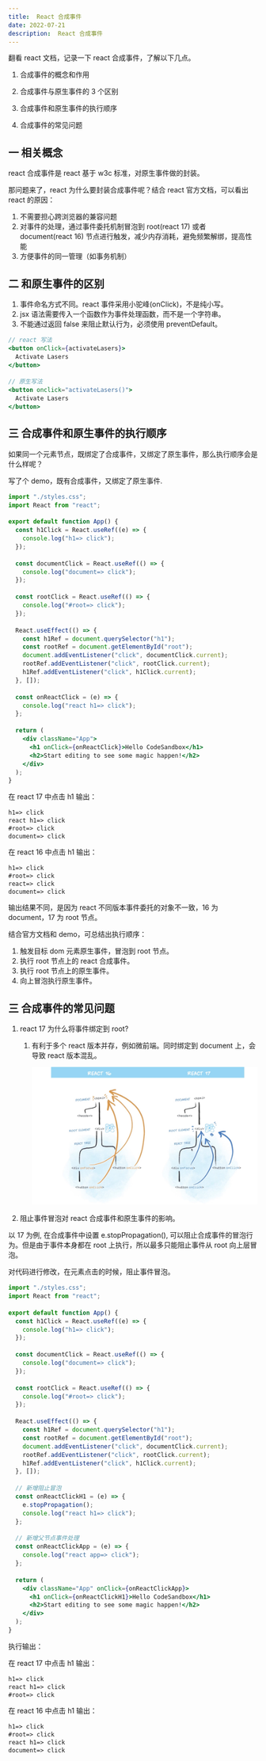 ```yaml
---
title:  React 合成事件
date: 2022-07-21
description:  React 合成事件
---
```



翻看 react 文档，记录一下 react 合成事件，了解以下几点。

1. 合成事件的概念和作用

2. 合成事件与原生事件的 3 个区别

3. 合成事件和原生事件的执行顺序

4. 合成事件的常见问题

## 一 相关概念

react 合成事件是 react 基于 w3c 标准，对原生事件做的封装。

那问题来了，react 为什么要封装合成事件呢？结合 react 官方文档，可以看出 react 的原因：

1. 不需要担心跨浏览器的兼容问题
2. 对事件的处理，通过事件委托机制冒泡到 root(react 17) 或者 document(react 16) 节点进行触发，减少内存消耗，避免频繁解绑，提高性能
3. 方便事件的同一管理（如事务机制）

## 二 和原生事件的区别

1. 事件命名方式不同。react 事件采用小驼峰(onClick)，不是纯小写。
2. jsx 语法需要传入一个函数作为事件处理函数，而不是一个字符串。
3. 不能通过返回 false 来阻止默认行为，必须使用 preventDefault。

```jsx
// react 写法
<button onClick={activateLasers}>
  Activate Lasers
</button>

// 原生写法
<button onclick="activateLasers()">
  Activate Lasers
</button>
```

## 三 合成事件和原生事件的执行顺序

如果同一个元素节点，既绑定了合成事件，又绑定了原生事件，那么执行顺序会是什么样呢？

写了个 demo，既有合成事件，又绑定了原生事件.

```jsx
import "./styles.css";
import React from "react";

export default function App() {
  const h1Click = React.useRef((e) => {
    console.log("h1=> click");
  });

  const documentClick = React.useRef(() => {
    console.log("document=> click");
  });

  const rootClick = React.useRef(() => {
    console.log("#root=> click");
  });

  React.useEffect(() => {
    const h1Ref = document.querySelector("h1");
    const rootRef = document.getElementById("root");
    document.addEventListener("click", documentClick.current);
    rootRef.addEventListener("click", rootClick.current);
    h1Ref.addEventListener("click", h1Click.current);
  }, []);

  const onReactClick = (e) => {
    console.log("react h1=> click");
  };

  return (
    <div className="App">
      <h1 onClick={onReactClick}>Hello CodeSandbox</h1>
      <h2>Start editing to see some magic happen!</h2>
    </div>
  );
}
```

在 react 17 中点击 h1 输出：

```log
h1=> click
react h1=> click
#root=> click
document=> click
```

在 react 16 中点击 h1 输出：

```log
h1=> click
#root=> click
react=> click
document=> click
```

输出结果不同，是因为 react 不同版本事件委托的对象不一致，16 为 document，17 为 root 节点。

结合官方文档和 demo，可总结出执行顺序：

1. 触发目标 dom 元素原生事件，冒泡到 root 节点。
2. 执行 root 节点上的 react 合成事件。
3. 执行 root 节点上的原生事件。
4. 向上冒泡执行原生事件。

## 三 合成事件的常见问题

1. react 17 为什么将事件绑定到 root?

   1. 有利于多个 react 版本并存，例如微前端。同时绑定到 document 上，会导致 react 版本混乱。

      ![react 合成事件](./syntheticEvent.jpg)

2. 阻止事件冒泡对 react 合成事件和原生事件的影响。

以 17 为例, 在合成事件中设置 e.stopPropagation(), 可以阻止合成事件的冒泡行为。但是由于事件本身都在 root 上执行，所以最多只能阻止事件从 root 向上层冒泡。

对代码进行修改，在元素点击的时候，阻止事件冒泡。

```jsx
import "./styles.css";
import React from "react";

export default function App() {
  const h1Click = React.useRef((e) => {
    console.log("h1=> click");
  });

  const documentClick = React.useRef(() => {
    console.log("document=> click");
  });

  const rootClick = React.useRef(() => {
    console.log("#root=> click");
  });

  React.useEffect(() => {
    const h1Ref = document.querySelector("h1");
    const rootRef = document.getElementById("root");
    document.addEventListener("click", documentClick.current);
    rootRef.addEventListener("click", rootClick.current);
    h1Ref.addEventListener("click", h1Click.current);
  }, []);

  // 新增阻止冒泡
  const onReactClickH1 = (e) => {
    e.stopPropagation();
    console.log("react h1=> click");
  };

  // 新增父节点事件处理
  const onReactClickApp = (e) => {
    console.log("react app=> click");
  };

  return (
    <div className="App" onClick={onReactClickApp}>
      <h1 onClick={onReactClickH1}>Hello CodeSandbox</h1>
      <h2>Start editing to see some magic happen!</h2>
    </div>
  );
}
```

执行输出：

在 react 17 中点击 h1 输出：

```log
h1=> click
react h1=> click
#root=> click
```

在 react 16 中点击 h1 输出：

```log
h1=> click
#root=> click
react h1=> click
document=> click
```
